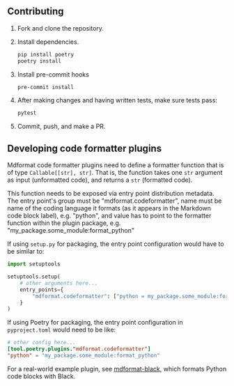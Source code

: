 ## Contributing

1. Fork and clone the repository.

1. Install dependencies.

   ```bash
   pip install poetry
   poetry install
   ```

1. Install pre-commit hooks

   ```bash
   pre-commit install
   ```

1. After making changes and having written tests, make sure tests pass:

   ```bash
   pytest
   ```

1. Commit, push, and make a PR.

## Developing code formatter plugins

Mdformat code formatter plugins need to define a formatter function that is of type `Callable[[str], str]`.
That is, the function takes one `str` argument as input (unformatted code), and returns a `str` (formatted code).

This function needs to be exposed via entry point distribution metadata.
The entry point's group must be "mdformat.codeformatter",
name must be name of the coding language it formats (as it appears in the Markdown code block label), e.g. "python",
and value has to point to the formatter function within the plugin package,
e.g. "my\_package.some\_module:format\_python"

If using `setup.py` for packaging, the entry point configuration would have to be similar to:

```python
import setuptools

setuptools.setup(
    # other arguments here...
    entry_points={
        "mdformat.codeformatter": ["python = my_package.some_module:format_python"]
    }
)
```

If using Poetry for packaging, the entry point configuration in `pyproject.toml` would need to be like:

```toml
# other config here...
[tool.poetry.plugins."mdformat.codeformatter"]
"python" = "my_package.some_module:format_python"
```

For a real-world example plugin, see [mdformat-black](<https://github.com/hukkinj1/mdformat-black>),
which formats Python code blocks with Black.
